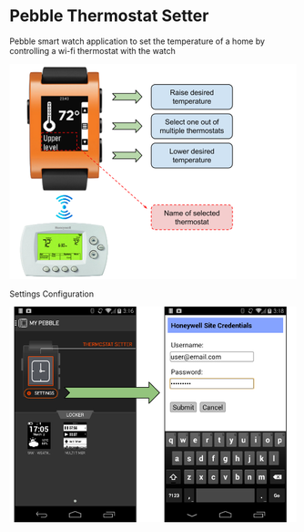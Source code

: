 Pebble Thermostat Setter
========================

Pebble smart watch application to set the temperature of a home by controlling a wi-fi thermostat with the watch

![Watch App](https://raw.githubusercontent.com/jose-troche/Documentation/master/PebbleThermostatSetter/PebbleThermostatSetterDiagram.png)

Settings Configuration

![Mobile App](https://raw.githubusercontent.com/jose-troche/Documentation/master/PebbleThermostatSetter/ConfigurationSettings.png)
